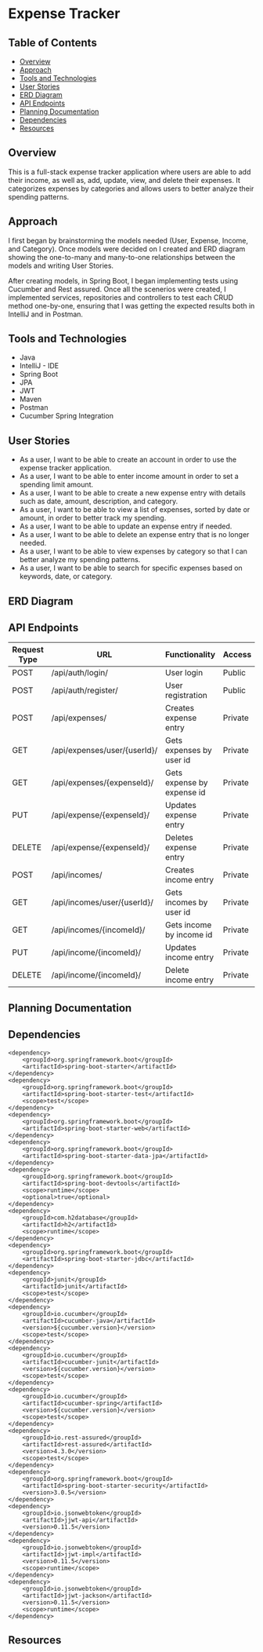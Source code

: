 # Expense Tracker

## Table of Contents

- [Overview](#overview)
- [Approach](#approach)
- [Tools and Technologies](#tools-and-technologies)
- [User Stories](#user-stories)
- [ERD Diagram](#erd-diagram)
- [API Endpoints](#api-endpoints)
- [Planning Documentation](#planning-documentation)
- [Dependencies](#dependencies)
- [Resources](#resources)

## Overview

This is a full-stack expense tracker application where users are able to add their income, as well as, add, update, view, and delete their expenses. It categorizes expenses by categories and allows users to better analyze their spending patterns.

## Approach

I first began by brainstorming the models needed (User, Expense, Income, and Category). Once models were decided on I created and ERD diagram showing the one-to-many and many-to-one relationships between the models and writing User Stories.

After creating models, in Spring Boot, I began implementing tests using Cucumber and Rest assured. Once all the scenerios were created, I implemented services, repositories and controllers to test each CRUD method one-by-one, ensuring that I was getting the expected results both in IntelliJ and in Postman.

## Tools and Technologies

- Java
- IntelliJ - IDE
- Spring Boot
- JPA
- JWT
- Maven
- Postman
- Cucumber Spring Integration

## User Stories

- As a user, I want to be able to create an account in order to use the expense tracker application.
- As a user, I want to be able to enter income amount in order to set a spending limit amount.
- As a user, I want to be able to create a new expense entry with details such as date, amount, description, and category.
- As a user, I want to be able to view a list of expenses, sorted by date or amount, in order to better track my spending.
- As a user, I want to be able to update an expense entry if needed.
- As a user, I want to be able to delete an expense entry that is no longer needed.
- As a user, I want to be able to view expenses by category so that I can better analyze my spending patterns.
- As a user, I want to be able to search for specific expenses based on keywords, date, or category.

## ERD Diagram

## API Endpoints

| Request Type | URL                          | Functionality              | Access  |
| ------------ | ---------------------------- | -------------------------- | ------- |
| POST         | /api/auth/login/             | User login                 | Public  |
| POST         | /api/auth/register/          | User registration          | Public  |
| POST         | /api/expenses/               | Creates expense entry      | Private |
| GET          | /api/expenses/user/{userId}/ | Gets expenses by user id   | Private |
| GET          | /api/expenses/{expenseId}/   | Gets expense by expense id | Private |
| PUT          | /api/expense/{expenseId}/    | Updates expense entry      | Private |
| DELETE       | /api/expense/{expenseId}/    | Deletes expense entry      | Private |
| POST         | /api/incomes/                | Creates income entry       | Private |
| GET          | /api/incomes/user/{userId}/  | Gets incomes by user id    | Private |
| GET          | /api/incomes/{incomeId}/     | Gets income by income id   | Private |
| PUT          | /api/income/{incomeId}/      | Updates income entry       | Private |
| DELETE       | /api/income/{incomeId}/      | Delete income entry        | Private |

## Planning Documentation

## Dependencies

```
<dependency>
	<groupId>org.springframework.boot</groupId>
	<artifactId>spring-boot-starter</artifactId>
</dependency>
<dependency>
	<groupId>org.springframework.boot</groupId>
	<artifactId>spring-boot-starter-test</artifactId>
	<scope>test</scope>
</dependency>
<dependency>
	<groupId>org.springframework.boot</groupId>
	<artifactId>spring-boot-starter-web</artifactId>
</dependency>
<dependency>
	<groupId>org.springframework.boot</groupId>
	<artifactId>spring-boot-starter-data-jpa</artifactId>
</dependency>
<dependency>
	<groupId>org.springframework.boot</groupId>
	<artifactId>spring-boot-devtools</artifactId>
	<scope>runtime</scope>
	<optional>true</optional>
</dependency>
<dependency>
	<groupId>com.h2database</groupId>
	<artifactId>h2</artifactId>
	<scope>runtime</scope>
</dependency>
<dependency>
	<groupId>org.springframework.boot</groupId>
	<artifactId>spring-boot-starter-jdbc</artifactId>
</dependency>
<dependency>
	<groupId>junit</groupId>
	<artifactId>junit</artifactId>
	<scope>test</scope>
</dependency>
<dependency>
	<groupId>io.cucumber</groupId>
	<artifactId>cucumber-java</artifactId>
	<version>${cucumber.version}</version>
    <scope>test</scope>
</dependency>
<dependency>
	<groupId>io.cucumber</groupId>
	<artifactId>cucumber-junit</artifactId>
	<version>${cucumber.version}</version>
	<scope>test</scope>
</dependency>
<dependency>
	<groupId>io.cucumber</groupId>
	<artifactId>cucumber-spring</artifactId>
	<version>${cucumber.version}</version>
	<scope>test</scope>
</dependency>
<dependency>
	<groupId>io.rest-assured</groupId>
	<artifactId>rest-assured</artifactId>
	<version>4.3.0</version>
	<scope>test</scope>
</dependency>
<dependency>
	<groupId>org.springframework.boot</groupId>
	<artifactId>spring-boot-starter-security</artifactId>
	<version>3.0.5</version>
</dependency>
<dependency>
	<groupId>io.jsonwebtoken</groupId>
	<artifactId>jjwt-api</artifactId>
	<version>0.11.5</version>
</dependency>
<dependency>
	<groupId>io.jsonwebtoken</groupId>
	<artifactId>jjwt-impl</artifactId>
	<version>0.11.5</version>
	<scope>runtime</scope>
</dependency>
<dependency>
	<groupId>io.jsonwebtoken</groupId>
	<artifactId>jjwt-jackson</artifactId>
	<version>0.11.5</version>
	<scope>runtime</scope>
</dependency>
```

## Resources
